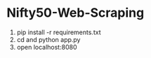# Nifty50-Web-Scraping

1. pip install -r requirements.txt
2. cd and python app.py
3. open localhost:8080
